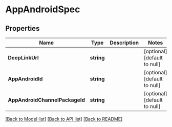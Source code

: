 # AppAndroidSpec

## Properties
Name | Type | Description | Notes
------------ | ------------- | ------------- | -------------
**DeepLinkUrl** | **string** |  | [optional] [default to null]
**AppAndroidId** | **string** |  | [optional] [default to null]
**AppAndroidChannelPackageId** | **string** |  | [optional] [default to null]

[[Back to Model list]](../README.md#documentation-for-models) [[Back to API list]](../README.md#documentation-for-api-endpoints) [[Back to README]](../README.md)


